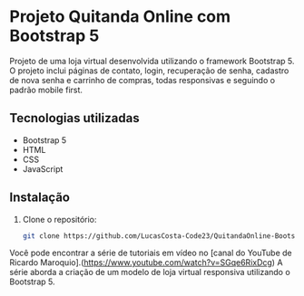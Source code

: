 # Projeto Quitanda Online com Bootstrap 5

Projeto de uma loja virtual desenvolvida utilizando o framework Bootstrap 5. O projeto inclui páginas de contato, login, recuperação de senha, cadastro de nova senha e carrinho de compras, todas responsivas e seguindo o padrão mobile first.

## Tecnologias utilizadas

- Bootstrap 5
- HTML
- CSS
- JavaScript

## Instalação

1. Clone o repositório:

   ```bash
   git clone https://github.com/LucasCosta-Code23/QuitandaOnline-Bootstrap5.git


 Você pode encontrar a série de tutoriais em vídeo no [canal do YouTube de Ricardo Maroquio].(https://www.youtube.com/watch?v=SGqe6RixDcg) A série aborda a criação de um modelo de loja virtual responsiva utilizando o Bootstrap 5.
